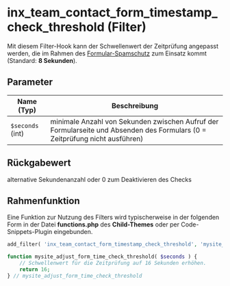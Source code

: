 # inx_team_contact_form_timestamp_check_threshold (Filter)

Mit diesem Filter-Hook kann der Schwellenwert der Zeitprüfung angepasst werden, die im Rahmen des [Formular-Spamschutz](../komponenten/kontaktformular?id=spamschutz) zum Einsatz kommt (Standard: **8 Sekunden**).

## Parameter

| Name (Typ) | Beschreibung |
| ---------- | ------------ |
| `$seconds` (int) | minimale Anzahl von Sekunden zwischen Aufruf der Formularseite und Absenden des Formulars (0 = Zeitprüfung nicht ausführen) |

## Rückgabewert

alternative Sekundenanzahl oder 0 zum Deaktivieren des Checks

## Rahmenfunktion

Eine Funktion zur Nutzung des Filters wird typischerweise in der folgenden Form in der Datei **functions.php** des **Child-Themes** oder per Code-Snippets-Plugin eingebunden.

```php
add_filter( 'inx_team_contact_form_timestamp_check_threshold', 'mysite_adjust_form_time_check_threshold' );

function mysite_adjust_form_time_check_threshold( $seconds ) {
	// Schwellenwert für die Zeitprüfung auf 16 Sekunden erhöhen.
	return 16;
} // mysite_adjust_form_time_check_threshold
```